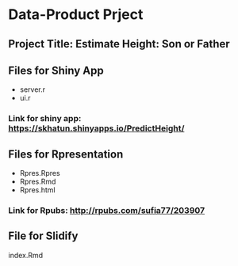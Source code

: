 # Data-Product Prject
## Project Title: Estimate Height: Son or Father

## Files for Shiny App

* server.r
* ui.r
### Link for shiny app: https://skhatun.shinyapps.io/PredictHeight/

## Files for Rpresentation

* Rpres.Rpres
* Rpres.Rmd
* Rpres.html

### Link for Rpubs: http://rpubs.com/sufia77/203907

## File for Slidify
index.Rmd
